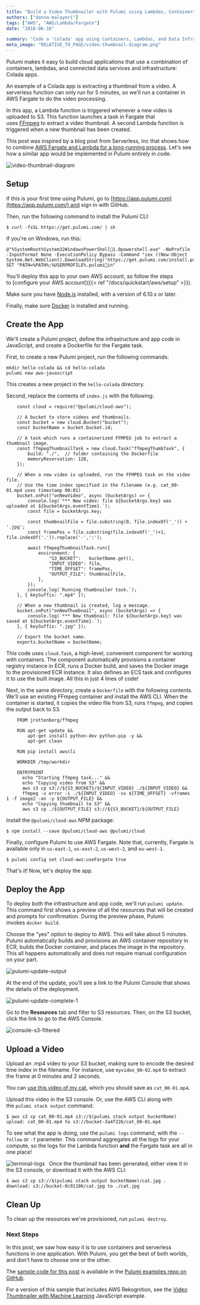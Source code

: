 ```yaml
---
title: "Build a Video Thumbnailer with Pulumi using Lambdas, Containers, and Infrastructure on AWS"
authors: ["donna-malayeri"]
tags: ["AWS", "AWS/Lambda/Fargate"]
date: "2018-06-18"

summary: "Code a 'Colada' app using Containers, Lambdas, and Data Infrastructure using Pulumi in just 38 lines of code with Pulumi. Then deploy to AWS."
meta_image: "RELATIVE_TO_PAGE/video-thumbnail-diagram.png"
---
```


Pulumi makes it easy to build cloud applications that use a combination
of containers, lambdas, and connected data services and infrastructure:
Colada apps. 

An example of a Colada app is extracting a thumbnail from a video. A
serverless function can only run for 5 minutes, so we'll run a
container in AWS Fargate to do the video processing. 

In this app, a Lambda function is triggered whenever a new video is
uploaded to S3. This function launches a task in Fargate that
uses [FFmpeg](https://www.ffmpeg.org/) to extract a video thumbnail. A
second Lambda function is triggered when a new thumbnail has been
created. 

This post was inspired by a blog post from Serverless, Inc that shows
how to combine [AWS Fargate and Lambda for a long-running
process](https://serverless.com/blog/serverless-application-for-long-running-process-fargate-lambda/).
Let's see how a similar app would be implemented in Pulumi entirely in
code. 

![video-thumbnail-diagram](./video-thumbnail-diagram.png)

## Setup

If this is your first time using Pulumi, go
to [https://app.pulumi.com](https://app.pulumi.com/) and sign in with
GitHub.

Then, run the following command to install the Pulumi CLI:

    $ curl -fsSL https://get.pulumi.com/ | sh

If you're on Windows, run this:

    @"%SystemRoot%System32WindowsPowerShell1.0powershell.exe" -NoProfile -InputFormat None -ExecutionPolicy Bypass -Command "iex ((New-Object System.Net.WebClient).DownloadString('https://get.pulumi.com/install.ps1'))" 
    SET "PATH=%PATH%;%USERPROFILE%.pulumiin"

You'll deploy this app to your own AWS account, so follow the steps
to [configure your AWS account]({{< ref "/docs/quickstart/aws/setup" >}}).

Make sure you have [Node.js](https://nodejs.org/en/download/) installed,
with a version of 6.10.x or later.

Finally, make sure [Docker](https://docs.docker.com/install/) is
installed and running.

## Create the App

We'll create a Pulumi project, define the infrastructure and app code
in JavaScript, and create a Dockerfile for the Fargate task.

First, to create a new Pulumi project, run the following commands:

    mkdir hello-colada && cd hello-colada
    pulumi new aws-javascript

This creates a new project in the `hello-colada` directory.

 Second, replace the contents of `index.js` with the following:

        const cloud = require("@pulumi/cloud-aws");

        // A bucket to store videos and thumbnails.
        const bucket = new cloud.Bucket("bucket");
        const bucketName = bucket.bucket.id;

        // A task which runs a containerized FFMPEG job to extract a thumbnail image.
        const ffmpegThumbnailTask = new cloud.Task("ffmpegThumbTask", {
            build: "./",  // folder containing the Dockerfile
            memoryReservation: 128,
        });

        // When a new video is uploaded, run the FFMPEG task on the video file.
        // Use the time index specified in the filename (e.g. cat_00-01.mp4 uses timestamp 00:01)
        bucket.onPut("onNewVideo", async (bucketArgs) => {
            console.log(`*** New video: file ${bucketArgs.key} was uploaded at ${bucketArgs.eventTime}.`);
            const file = bucketArgs.key;
            
            const thumbnailFile = file.substring(0, file.indexOf('_')) + '.jpg';
            const framePos = file.substring(file.indexOf('_')+1, file.indexOf('.')).replace('-',':');

            await ffmpegThumbnailTask.run({
                environment: {
                    "S3_BUCKET":   bucketName.get(),
                    "INPUT_VIDEO": file,
                    "TIME_OFFSET": framePos,
                    "OUTPUT_FILE": thumbnailFile,
                },
            });
            console.log(`Running thumbnailer task.`);
        }, { keySuffix: ".mp4" });

        // When a new thumbnail is created, log a message.
        bucket.onPut("onNewThumbnail", async (bucketArgs) => {
            console.log(`*** New thumbnail: file ${bucketArgs.key} was saved at ${bucketArgs.eventTime}.`);
        }, { keySuffix: ".jpg" });

        // Export the bucket name.
        exports.bucketName = bucketName;

This code uses `cloud.Task`, a high-level, convenient component for
working with containers. The component automatically provisions a
container registry instance in ECR, runs a Docker build, and saves the
Docker image to the provisioned ECR instance. It also defines an ECS
task and configures it to use the built image. All this in just 4 lines
of code!

Next, in the same directory, create a `Dockerfile` with the following
contents. We'll use an existing FFmpeg container and install the AWS
CLI. When the container is started, it copies the video file from S3,
runs `ffmpeg`, and copies the output back to S3.

        FROM jrottenberg/ffmpeg

        RUN apt-get update && 
            apt-get install python-dev python-pip -y && 
            apt-get clean

        RUN pip install awscli

        WORKDIR /tmp/workdir

        ENTRYPOINT 
          echo "Starting ffmpeg task..." && 
          echo "Copying video from S3" && 
          aws s3 cp s3://${S3_BUCKET}/${INPUT_VIDEO} ./${INPUT_VIDEO} && 
          ffmpeg -v error -i ./${INPUT_VIDEO} -ss ${TIME_OFFSET} -vframes 1 -f image2 -an -y ${OUTPUT_FILE} && 
          echo "Copying thumbnail to S3" && 
          aws s3 cp ./${OUTPUT_FILE} s3://${S3_BUCKET}/${OUTPUT_FILE}

Install the `@pulumi/cloud-aws` NPM package:

    $ npm install --save @pulumi/cloud-aws @pulumi/cloud

Finally, configure Pulumi to use AWS Fargate. Note that, currently,
Fargate is available only in `us-east-1`, `us-east-2`, `us-west-2`,
and `eu-west-1`.

    $ pulumi config set cloud-aws:useFargate true

That's it! Now, let's deploy the app.

## Deploy the App

To deploy both the infrastructure and app code, we'll
run `pulumi update`. This command first shows a preview of all the
resources that will be created and prompts for confirmation. During the
preview phase, Pulumi invokes `docker build`.

Choose the "yes" option to deploy to AWS. This will take about 5
minutes. Pulumi automatically builds and provisions an AWS container
repository in ECR, builds the Docker container, and places the image in
the repository. This all happens automatically and does not require
manual configuration on your part.

![pulumi-update-output](./pulumi-update-output.png)

At the end of the update, you'll see a link to the Pulumi Console that
shows the details of the deployment.

![pulumi-update-complete-1](./pulumi-update-complete-1.png)

Go to the **Resources** tab and filter to S3 resources. Then, on the S3
bucket, click the link to go to the AWS Console.

![console-s3-filtered](./console-s3-filtered.png)

## Upload a Video

Upload an .mp4 video to your S3 bucket, making sure to encode the
desired time index in the filename. For instance,
use `myvideo_00-02.mp4` to extract the frame at 0 minutes and 2 seconds.

You can [use this video of my
cat](https://github.com/pulumi/examples/blob/master/cloud-js-thumbnailer/sample/cat.mp4),
which you should save as `cat_00-01.mp4`.

Upload this video in the S3 console. Or, use the AWS CLI along with
the `pulumi stack output` command:

    $ aws s3 cp cat_00-01.mp4 s3://$(pulumi stack output bucketName)
    upload: cat_00-01.mp4 to s3://bucket-3a4f226/cat_00-01.mp4

To see what the app is doing, use the `pulumi logs` command, with
the `--follow` or `-f` parameter. This command aggregates all the logs
for your compute, so the logs for the Lambda function **and** the
Fargate task are all in one place!

![terminal-logs](./terminal-logs.png)
 
Once the thumbnail has been generated, either view it in the S3 console,
or download it with the AWS CLI:

    $ aws s3 cp s3://$(pulumi stack output bucketName)/cat.jpg . 
    download: s3://bucket-0c91106/cat.jpg to ./cat.jpg

## Clean Up

To clean up the resources we've provisioned, run `pulumi destroy`.

### Next Steps

In this post, we saw how easy it is to use containers and serverless
functions in one application. With Pulumi, you get the best of both
worlds, and don't have to choose one or the other.

The [sample code for this post](https://github.com/pulumi/examples/tree/master/cloud-js-thumbnailer) is
available in the [Pulumi examples repo on
GitHub](https://github.com/pulumi/examples).

For a version of this sample that includes AWS Rekognition, see
the [Video Thumbnailer with Machine Learning](https://github.com/pulumi/examples/tree/master/cloud-js-thumbnailer-machine-learning) JavaScript
example.
